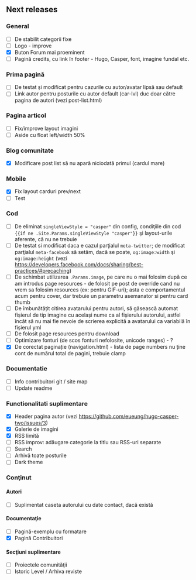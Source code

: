 ## Next releases
### General
* [ ] De stabilit categorii fixe
* [ ] Logo - improve
* [x] Buton Forum mai proeminent
* [ ] Pagină credits, cu link în footer - Hugo, Casper, font, imagine fundal etc.

### Prima pagină
* [ ] De testat și modificat pentru cazurile cu autor/avatar lipsă sau default
* [ ] Link autor pentru posturile cu autor default (car-lvl) duc doar către pagina de autori (vezi post-list.html)

### Pagina articol
* [ ] Fix/improve layout imagini
* [ ] Aside cu float left/width 50%

### Blog comunitate
* [x] Modificare post list să nu apară niciodată primul (cardul mare)

### Mobile
* [x] Fix layout carduri prev/next
* [ ] Test

### Cod
* [ ] De eliminat `singleViewStyle = "casper"` din config, condiţiile din cod `{{if ne .Site.Params.singleViewStyle "casper"}}` şi layout-urile aferente, că nu ne trebuie
* [ ] De testat si modificat daca e cazul parţialul `meta-twitter`; de modificat parţialul `meta-facebook` să setăm, dacă se poate, `og:image:width` şi `og:image:height` (vezi https://developers.facebook.com/docs/sharing/best-practices/#precaching)
* [ ] De schimbat utilizarea `.Params.image`, pe care nu o mai folosim după ce am introdus page resources - de folosit pe post de override cand nu vrem sa folosim resources (ex: pentru GIF-uri); asta e comportamentul acum pentru cover, dar trebuie un parametru asemanator si pentru card thumb
* [ ] De îmbunătățit citirea avatarului pentru autori, să găsească automat fișierul de tip imagine cu același nume ca al fișierului autorului, astfel încât să nu mai fie nevoie de scrierea explicită a avatarului ca variabilă în fișierul yml
* [ ] De folosit page resources pentru download
* [ ] Optimizare fonturi (de scos fonturi nefolosite, unicode ranges) - ?
* [x] De corectat paginație (navigation.html) - lista de page numbers nu ține cont de numărul total de pagini, trebuie clamp

### Documentatie
* [ ] Info contribuitori git / site map
* [ ] Update readme

### Functionalitati suplimentare
* [x] Header pagina autor (vezi https://github.com/eueung/hugo-casper-two/issues/3)
* [x] Galerie de imagini
* [x] RSS limită
* [ ] RSS improv: adăugare categorie la titlu sau RSS-uri separate
* [ ] Search
* [ ] Arhivă toate posturile
* [ ] Dark theme

### Conţinut
#### Autori
* [ ] Suplimentat caseta autorului cu date contact, dacă există

#### Documentaţie
* [ ] Pagină-exemplu cu formatare
* [x] Pagină Contribuitori

#### Secţiuni suplimentare
* [ ] Proiectele comunităţii
* [ ] Istoric Level / Arhiva reviste